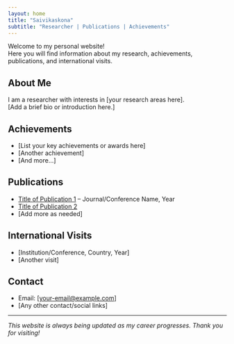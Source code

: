 ```yaml
---
layout: home
title: "Saivikaskona"
subtitle: "Researcher | Publications | Achievements"
---
```


Welcome to my personal website!  
Here you will find information about my research, achievements, publications, and international visits.

## About Me

I am a researcher with interests in [your research areas here].  
[Add a brief bio or introduction here.]

## Achievements

- [List your key achievements or awards here]
- [Another achievement]
- [And more...]

## Publications

- [Title of Publication 1](#) – Journal/Conference Name, Year
- [Title of Publication 2](#)
- [Add more as needed]

## International Visits

- [Institution/Conference, Country, Year]
- [Another visit]

## Contact

- Email: [your-email@example.com]
- [Any other contact/social links]

---

*This website is always being updated as my career progresses. Thank you for visiting!*

